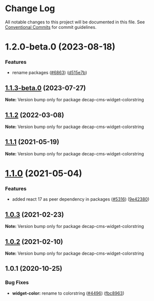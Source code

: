 # Change Log

All notable changes to this project will be documented in this file.
See [Conventional Commits](https://conventionalcommits.org) for commit guidelines.

# 1.2.0-beta.0 (2023-08-18)


### Features

* rename packages ([#6863](https://github.com/decaporg/decap-cms/issues/6863)) ([d515e7b](https://github.com/decaporg/decap-cms/commit/d515e7bd33216a775d96887b08c4f7b1962941bb))





## [1.1.3-beta.0](https://github.com/decaporg/decap-cms/compare/decap-cms-widget-colorstring@1.1.2...decap-cms-widget-colorstring@1.1.3-beta.0) (2023-07-27)

**Note:** Version bump only for package decap-cms-widget-colorstring





## [1.1.2](https://github.com/decaporg/decap-cms/compare/decap-cms-widget-colorstring@1.1.1...decap-cms-widget-colorstring@1.1.2) (2022-03-08)

**Note:** Version bump only for package decap-cms-widget-colorstring





## [1.1.1](https://github.com/decaporg/decap-cms/tree/master/packages/decap-cms-widget-colorstring/compare/decap-cms-widget-colorstring@1.1.0...decap-cms-widget-colorstring@1.1.1) (2021-05-19)

**Note:** Version bump only for package decap-cms-widget-colorstring





# [1.1.0](https://github.com/decaporg/decap-cms/tree/master/packages/decap-cms-widget-colorstring/compare/decap-cms-widget-colorstring@1.0.3...decap-cms-widget-colorstring@1.1.0) (2021-05-04)


### Features

* added react 17 as peer dependency in packages ([#5316](https://github.com/decaporg/decap-cms/tree/master/packages/decap-cms-widget-colorstring/issues/5316)) ([9e42380](https://github.com/decaporg/decap-cms/tree/master/packages/decap-cms-widget-colorstring/commit/9e423805707321396eec137f5b732a5b07a0dd3f))





## [1.0.3](https://github.com/decaporg/decap-cms/tree/master/packages/decap-cms-widget-colorstring/compare/decap-cms-widget-colorstring@1.0.2...decap-cms-widget-colorstring@1.0.3) (2021-02-23)

**Note:** Version bump only for package decap-cms-widget-colorstring





## [1.0.2](https://github.com/decaporg/decap-cms/tree/master/packages/decap-cms-widget-colorstring/compare/decap-cms-widget-colorstring@1.0.1...decap-cms-widget-colorstring@1.0.2) (2021-02-10)

**Note:** Version bump only for package decap-cms-widget-colorstring





## 1.0.1 (2020-10-25)


### Bug Fixes

* **widget-color:** rename to colorstring ([#4496](https://github.com/decaporg/decap-cms/tree/master/packages/decap-cms-widget-colorstring/issues/4496)) ([fbc8963](https://github.com/decaporg/decap-cms/tree/master/packages/decap-cms-widget-colorstring/commit/fbc89637267f65ede25cd15ff6ed832ab3eb44dc))
